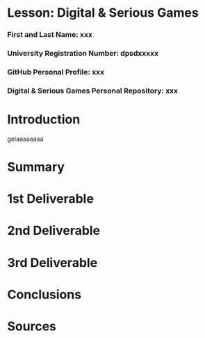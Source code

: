 # Lesson: Digital & Serious Games

### First and Last Name: xxx
### University Registration Number: dpsdxxxxx
### GitHub Personal Profile: xxx
### Digital & Serious Games Personal Repository: xxx

# Introduction
geiaaaaaaaa
# Summary


# 1st Deliverable


# 2nd Deliverable


# 3rd Deliverable 


# Conclusions


# Sources

